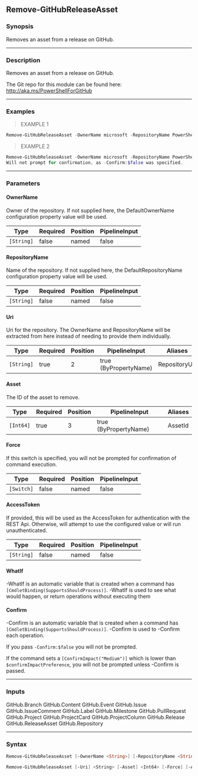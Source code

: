 Remove-GitHubReleaseAsset
-------------------------

### Synopsis
Removes an asset from a release on GitHub.

---

### Description

Removes an asset from a release on GitHub.

The Git repo for this module can be found here: http://aka.ms/PowerShellForGitHub

---

### Examples
> EXAMPLE 1

```PowerShell
Remove-GitHubReleaseAsset -OwnerName microsoft -RepositoryName PowerShellForGitHub -Asset 1234567890
```
> EXAMPLE 2

```PowerShell
Remove-GitHubReleaseAsset -OwnerName microsoft -RepositoryName PowerShellForGitHub -Asset 1234567890 -Confirm:$false
Will not prompt for confirmation, as -Confirm:$false was specified.
```

---

### Parameters
#### **OwnerName**
Owner of the repository.
If not supplied here, the DefaultOwnerName configuration property value will be used.

|Type      |Required|Position|PipelineInput|
|----------|--------|--------|-------------|
|`[String]`|false   |named   |false        |

#### **RepositoryName**
Name of the repository.
If not supplied here, the DefaultRepositoryName configuration property value will be used.

|Type      |Required|Position|PipelineInput|
|----------|--------|--------|-------------|
|`[String]`|false   |named   |false        |

#### **Uri**
Uri for the repository.
The OwnerName and RepositoryName will be extracted from here instead of needing to provide
them individually.

|Type      |Required|Position|PipelineInput        |Aliases      |
|----------|--------|--------|---------------------|-------------|
|`[String]`|true    |2       |true (ByPropertyName)|RepositoryUrl|

#### **Asset**
The ID of the asset to remove.

|Type     |Required|Position|PipelineInput        |Aliases|
|---------|--------|--------|---------------------|-------|
|`[Int64]`|true    |3       |true (ByPropertyName)|AssetId|

#### **Force**
If this switch is specified, you will not be prompted for confirmation of command execution.

|Type      |Required|Position|PipelineInput|
|----------|--------|--------|-------------|
|`[Switch]`|false   |named   |false        |

#### **AccessToken**
If provided, this will be used as the AccessToken for authentication with the
REST Api.  Otherwise, will attempt to use the configured value or will run unauthenticated.

|Type      |Required|Position|PipelineInput|
|----------|--------|--------|-------------|
|`[String]`|false   |named   |false        |

#### **WhatIf**
-WhatIf is an automatic variable that is created when a command has ```[CmdletBinding(SupportsShouldProcess)]```.
-WhatIf is used to see what would happen, or return operations without executing them
#### **Confirm**
-Confirm is an automatic variable that is created when a command has ```[CmdletBinding(SupportsShouldProcess)]```.
-Confirm is used to -Confirm each operation.

If you pass ```-Confirm:$false``` you will not be prompted.

If the command sets a ```[ConfirmImpact("Medium")]``` which is lower than ```$confirmImpactPreference```, you will not be prompted unless -Confirm is passed.

---

### Inputs
GitHub.Branch
GitHub.Content
GitHub.Event
GitHub.Issue
GitHub.IssueComment
GitHub.Label
GitHub.Milestone
GitHub.PullRequest
GitHub.Project
GitHub.ProjectCard
GitHub.ProjectColumn
GitHub.Release
GitHub.ReleaseAsset
GitHub.Repository

---

### Syntax
```PowerShell
Remove-GitHubReleaseAsset [-OwnerName <String>] [-RepositoryName <String>] [-Asset] <Int64> [-Force] [-AccessToken <String>] [-WhatIf] [-Confirm] [<CommonParameters>]
```
```PowerShell
Remove-GitHubReleaseAsset [-Uri] <String> [-Asset] <Int64> [-Force] [-AccessToken <String>] [-WhatIf] [-Confirm] [<CommonParameters>]
```
